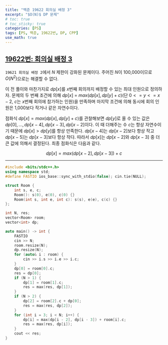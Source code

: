 ```yaml
---
title: "백준 19622 회의실 배정 3"
excerpt: "$O(N)$ DP 문제"
# toc: true
# toc_sticky: true
categories: [PS]
tags: [PS, 백준, 19622번, DP, CPP]
use_math: true
---
```


## [19622번: 회의실 배정 3](https://www.acmicpc.net/problem/19622)

`19621 회의실 배정 2`에서 $N$ 제한이 강화된 문제이다. 주어진 $N$이 100,000이므로 $O(N^2)$으로는 해결할 수 없다.  

이 전 풀이와 마찬가지로 $dp[x]$를 $x$번째 회의까지 배정할 수 있는 최대 인원으로 정의하자. 문제의 두 번째 조건에 의해 $dp[x]$ = $max(dp[x], dp[y] + c)$(단 $0 <= y <= x-2$, $c$는 $x$번째 회의에 참가하는 인원)을 만족하며 마지막 조건에 의해 동시에 회의 인원은 1,000보다 작거나 같은 자연수이다.  

점화식 $dp[x] = max(dp[x], dp[y] + c)$를 관찰해보면 $dp[y]$로 올 수 있는 값은 $dp[0], ... , dp[x - 4], dp[x - 3], dp[x - 2]$이다. 이 때 더해주는 수 $c$는 항상 자연수이기 때문에 $dp[x] > dp[y]$를 항상 만족한다. $dp[x - 4]$는 $dp[x - 2]$보다 항상 작고 $dp[x - 5]$는 $dp[x - 3]$보다 항상 작다. 따라서 $dp[x]$는 $dp[x - 2]$와 $dp[x - 3]$ 중 더 큰 값에 의해서 결정된다. 최종 점화식은 다음과 같다.

$$ dp[x] = max(dp[x - 2], dp[x - 3]) + c $$
 
<hr>

```cpp
#include <bits/stdc++.h>
using namespace std;
#define FASTIO ios_base::sync_with_stdio(false); cin.tie(NULL);

struct Room {
    int s, e, c;
    Room(): s(0), e(0), c(0) {}
    Room(int s, int e, int c): s(s), e(e), c(c) {}
};

int N, res;
vector<Room> room;
vector<int> dp;

auto main() -> int {
    FASTIO
    cin >> N;
    room.resize(N);
    dp.resize(N);
    for (auto& i : room) {
        cin >> i.s >> i.e >> i.c;
    }
    dp[0] = room[0].c;
    res = dp[0];
    if (N > 1) {
        dp[1] = room[1].c;
        res = max(res, dp[1]);
    }
    if (N > 2) {
        dp[2] = room[2].c + dp[0];
        res = max(res, dp[2]);
    }
    for (int i = 3; i < N; i++) {
        dp[i] = max(dp[i - 2], dp[i - 3]) + room[i].c;
        res = max(res, dp[i]);
    }
    cout << res;
}
```

<br><br>